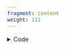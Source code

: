 ```yaml
---
fragment: content
weight: 111
---
```


<details><summary>Code</summary>

```+++
date = "2018-07-07"
fragment = "editor"
weight = "110"
background = "light"
+++
```
</details>
